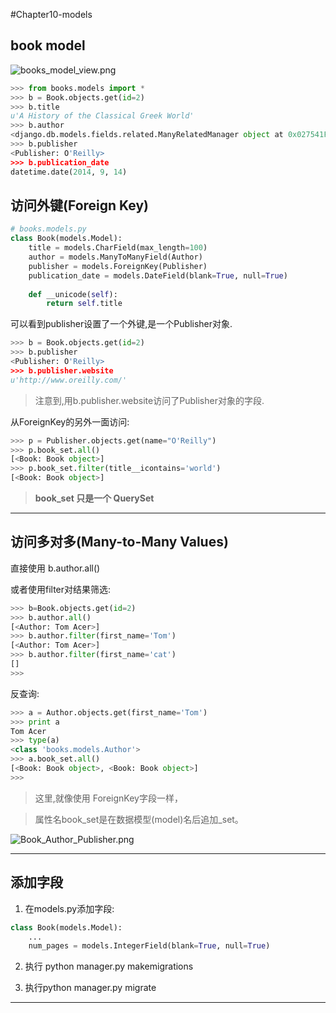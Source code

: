 #Chapter10-models

## book model

![books_model_view.png](https://raw.githubusercontent.com/urmyfaith/NotesOfDjangoBook/master/notes/images/books_model_view.png)

```python
>>> from books.models import *
>>> b = Book.objects.get(id=2)
>>> b.title
u'A History of the Classical Greek World'
>>> b.author
<django.db.models.fields.related.ManyRelatedManager object at 0x027541F0>
>>> b.publisher
<Publisher: O'Reilly>
>>> b.publication_date
datetime.date(2014, 9, 14)
```

## 访问外键(Foreign Key)

```python
# books.models.py
class Book(models.Model):
    title = models.CharField(max_length=100)
    author = models.ManyToManyField(Author)
    publisher = models.ForeignKey(Publisher)
    publication_date = models.DateField(blank=True, null=True)
    
    def __unicode(self):
        return self.title
```
可以看到publisher设置了一个外键,是一个Publisher对象.
```python
>>> b = Book.objects.get(id=2)
>>> b.publisher
<Publisher: O'Reilly>
>>> b.publisher.website
u'http://www.oreilly.com/'
```
> 注意到,用b.publisher.website访问了Publisher对象的字段.

从ForeignKey的另外一面访问:
```python
>>> p = Publisher.objects.get(name="O'Reilly")
>>> p.book_set.all()
[<Book: Book object>]
>>> p.book_set.filter(title__icontains='world')
[<Book: Book object>]
```

> **book_set 只是一个 QuerySet**

---
## 访问多对多(Many-to-Many Values)

直接使用 b.author.all()

或者使用filter对结果筛选:

```python
>>> b=Book.objects.get(id=2)
>>> b.author.all()
[<Author: Tom Acer>]
>>> b.author.filter(first_name='Tom')
[<Author: Tom Acer>]
>>> b.author.filter(first_name='cat')
[]
>>>
```
反查询:
```python
>>> a = Author.objects.get(first_name='Tom')
>>> print a
Tom Acer
>>> type(a)
<class 'books.models.Author'>
>>> a.book_set.all()
[<Book: Book object>, <Book: Book object>]
>>>
```
> 这里,就像使用 ForeignKey字段一样，

> 属性名book_set是在数据模型(model)名后追加_set。

![Book_Author_Publisher.png](https://raw.githubusercontent.com/urmyfaith/NotesOfDjangoBook/master/notes/images/Book_Author_Publisher.png)


----
## 添加字段

1) 在models.py添加字段:
```python
class Book(models.Model):
    ...
    num_pages = models.IntegerField(blank=True, null=True)
```
2) 执行 python manager.py makemigrations

3) 执行python manager.py migrate

----
